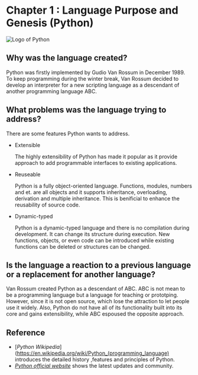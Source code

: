 # Chapter 1 : Language Purpose and Genesis (Python)
![Logo of Python](https://www.python.org/static/img/python-logo@2x.png) 
## Why was the language created?
Python was firstly implemented by Gudio Van Rossum in December 1989. To keep programming during the winter break, Van Rossum decided to develop an interpreter for a new scripting language as a descendant of another programming language ABC.

## What problems was the language trying to address?
There are some features Python wants to address.

- Extensible
	
    The highly extensibility of Python has made it popular as it provide approach to add programmable interfaces to existing applications.
    
- Reuseable
	
    Python is a fully object-oriented language. Functions, modules, numbers and et. are all objects and it supports inheritance, overloading, derivation and multiple inheritance. This is benificial to enhance the reusability of source code.
    
- Dynamic-typed

	Python is a dynamic-typed language and there is no compilation during development. It can change its structure during execution. New functions, objects, or even code can be introduced while existing functions can be deleted or structures can be changed.


## Is the language a reaction to a previous language or a replacement for another language?
Van Rossum created Python as a descendant of ABC. ABC is not mean to be a programming language but a language for teaching or prototping.  However, since it is not open source, which lose the attraction to let people use it widely. Also, Python do not have all of its functionality built into its core and gains extensibility, while ABC espoused the opposite approach.

## Reference
- [_Python Wikipedia_](https://en.wikipedia.org/wiki/Python_(programming_language) introduces the detailed history ,features and principles of Python.
- [_Python official website_](https://www.python.org/) shows the latest updates and community.